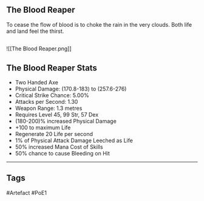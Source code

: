 ## The Blood Reaper
To cease the flow of blood is to
choke the rain in the very clouds.
Both life and land feel the thirst.
##
![[The Blood Reaper.png]]
## The Blood Reaper Stats
- Two Handed Axe
- Physical Damage: (170.8-183) to (257.6-276)
- Critical Strike Chance: 5.00%
- Attacks per Second: 1.30
- Weapon Range: 1.3 metres
- Requires Level 45, 99 Str, 57 Dex
- (180-200)% increased Physical Damage
- +100 to maximum Life
- Regenerate 20 Life per second
- 1% of Physical Attack Damage Leeched as Life
- 50% increased Mana Cost of Skills
- 50% chance to cause Bleeding on Hit


---
## Tags
#Artefact
#PoE1